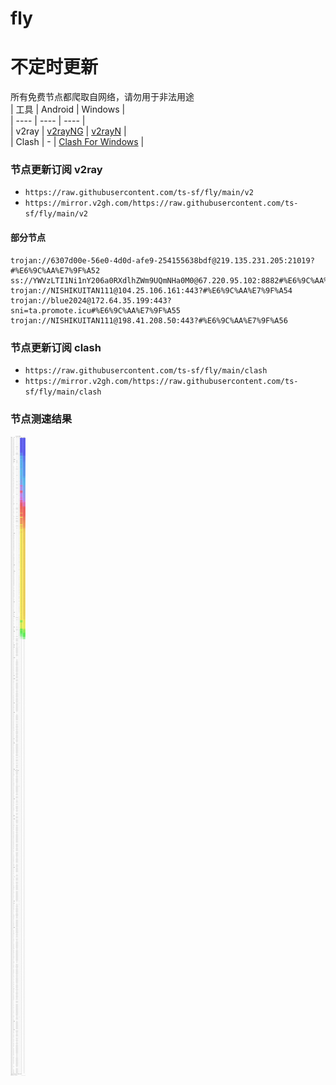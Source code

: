 # fly
# 不定时更新
所有免费节点都爬取自网络，请勿用于非法用途  
|  工具  | Android  | Windows  |  
|  ----  | ----   | ----  |  
| v2ray  | [v2rayNG](https://github.com/2dust/v2rayNG/releases) | [v2rayN](https://github.com/2dust/v2rayN/releases) |  
| Clash  | - | [Clash For Windows](https://github.com/2dust/clashN/releases) | 
  
### 节点更新订阅  v2ray
- `https://raw.githubusercontent.com/ts-sf/fly/main/v2`  
- `https://mirror.v2gh.com/https://raw.githubusercontent.com/ts-sf/fly/main/v2`  

#### 部分节点  
``` 
trojan://6307d00e-56e0-4d0d-afe9-254155638bdf@219.135.231.205:21019?#%E6%9C%AA%E7%9F%A52
ss://YWVzLTI1Ni1nY206a0RXdlhZWm9UQmNHa0M0@67.220.95.102:8882#%E6%9C%AA%E7%9F%A53%20804.0KB%2Fs
trojan://NISHIKUITAN111@104.25.106.161:443?#%E6%9C%AA%E7%9F%A54
trojan://blue2024@172.64.35.199:443?sni=ta.promote.icu#%E6%9C%AA%E7%9F%A55
trojan://NISHIKUITAN111@198.41.208.50:443?#%E6%9C%AA%E7%9F%A56
```
### 节点更新订阅  clash
- `https://raw.githubusercontent.com/ts-sf/fly/main/clash`  
- `https://mirror.v2gh.com/https://raw.githubusercontent.com/ts-sf/fly/main/clash`  

### 节点测速结果
![image](traffic.png)
